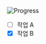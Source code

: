 <!--progress-badge-start-->
![Progress](https://img.shields.io/badge/Progress-0%25-lightgrey)
<!--progress-badge-end-->


- [ ] 작업 A
- [x] 작업 B
